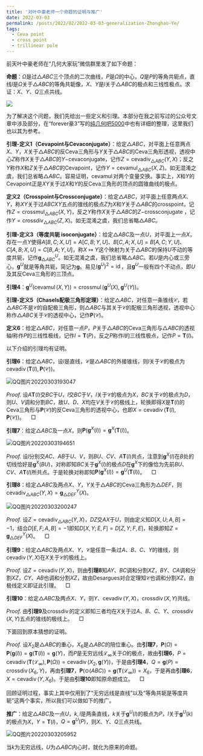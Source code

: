 ```yaml
---
title: '对叶中豪老师一个命题的证明与推广'
date: 2022-03-03
permalink: /posts/2022/02/2022-03-03-generalization-Zhonghao-Ye/
tags:
  - Ceva point
  - cross point
  - trillinear pole
---
```


前天叶中豪老师在“几何大家玩”微信群里发了如下命题：

**命题**：$\Omega$​​是过$\triangle ABC$​三个顶点的二次曲线，$P$​是$\Omega$​的中心，$Q$​是$P$​的等角共轭点，直线$l$​是$\Omega$​关于$\triangle ABC$​的等角共轭像，$X$​、$Y$​是$l$​关于$\triangle ABC$​的极点和三线性极点。求证：$X$​、$Y$​、$Q$​三点共线。

<img src="https://llddeddym.github.io/images/2022-03-03(1).png"/>

为了解决这个问题，我们先给出一些定义和引理。本部分在我之前写过的公众号文章中涉及部分，在“forever豪3”写的[纯几何吧5000](https://tieba.baidu.com/p/7224307348)中也有详细的整理，这里我们也以其为参考。

**引理-定义1（Cevapoint与Cevaconjugate）**：给定$\triangle ABC$，对平面上任意两点$X$、$Y$，$X$关于$\triangle ABC$的反Ceva三角形与$Y$关于$\triangle ABC$的Ceva三角形透视，透视中心$Z$称作$X$关于$\triangle ABC$的$Y-$cevaconjugate，记作$Z=\operatorname{cevadiv} _ {\triangle ABC}(Y,X)$；反之$Y$称作$X$和$Z$关于${\triangle ABC}$的Cevapoint，记作$Y=\operatorname{cevamul} _ {\triangle ABC}(X,Z)$。如无混淆之虞，我们总省略$\triangle ABC$。容易证明，$\operatorname{cevamul}$对两个变量交换。事实上，$X$和$Y$的Cevapoint正是$XY$关于过$X$和$Y$的反Ceva三角形的顶点的圆锥曲线的极点。

**定义2（Crosspoint与Crossconjugate）**：给定$\triangle ABC$，对平面上任意两点$X$、$Y$，称$XY$关于过$ABCXY$五点的锥线的极点$Z$为$X$和$Y$关于${\triangle ABC}$的crosspoint，记作$Z=\operatorname{crossmul} _ {\triangle ABC}(X,Y)$，反之$Y$称作$X$关于${\triangle ABC}$的$Z-$crossconjugate ，记作$Y=\operatorname{crossdiv} _ {\triangle ABC}(Z,X)$。如无混淆之虞，我们总省略$\triangle ABC$。

**引理-定义3（等度共轭 isoconjugate）**：给定$\triangle ABC$​及一点$U$​，对平面上一点$X$​，存在一点$Y$​使得$A[B,C;X,U]=A[C,B;Y,U]$​、$B[C,A;X,U]=B[A,C;Y,U]$​、$C[A,B;X,U]=C[B,A;Y,U]$​，称$X\mapsto Y$​这个映射为关于$\triangle ABC$​的保持$U$​不动的等度共轭，记作$\mathbf{g} _ {\triangle ABC}^U$​。如无混淆之虞，我们总省略$\triangle ABC$​​。若$U$是内心或三旁心，$\mathbf{g}^U$就是等角共轭，简记为$\mathbf{g}$。易见$(\mathbf{g}^U)^2=\operatorname{id}$，且$\mathbf{g}^U$一般有四个不动点，即$U$​及其反Ceva三角形的三顶点。

**引理4**：$\mathbf{g}^U(\operatorname{cevamul}(X,Y))=\operatorname{crossmul}(\mathbf{g}^U(X),\mathbf{g}^U(Y))$​​。

**引理-定义5（Chasels配极三角形定理）**：给定$\triangle ABC$​，对任意一条锥线$\mathcal{C}$​，若$\triangle ABC$​不是$\mathcal{C}$​的自配极三角形，则$\triangle ABC$​与其关于$\mathcal{C}$​​的配极三角形透视，透视中心称作$\triangle ABC$​关于$\mathcal{C}$​的透视中心，记作$\mathbf{P}(\mathcal{C})$​。

**定义6**：给定$\triangle ABC$​，对任意一点$P$​，$P$​关于$\triangle ABC$​的Ceva三角形与$\triangle ABC$​​的透视轴$l$​称作$P$​的三线性极线，记作$l=\mathbf{T}(P)$，反之$P$称作$l$的三线性极点，记作$P=\mathbf{T}(l)$。​​

以下介绍的引理均有证明。

**引理6**：给定$\triangle ABC$​​，设$l$​​是直线，$\mathcal{C}$​​是$\triangle ABC$​​的外接锥线，则$l$​​关于$\mathcal{C}$​​的极点为$\operatorname{cevadiv}(\mathbf{T}(l),\mathbf{P}(\mathcal{C}))$​。

![QQ图片20220303193047](C:\Users\张峻铭\Desktop\图\QQ图片20220303193047.png)

*Proof.* 设$A\mathbf{T}(l)$交$BC$于$U$，$l$交$BC$于$V$，$l$关于$\mathcal{C}$的极点为$X$，$BC$关于$\mathcal{C}$的极点为$D$，则$U$、$V$调和分割$BC$，故$U$、$D$、$X$均在$V$关于$\mathcal{C}$的极线上，轮换即得$X$是$\mathbf{T}(l)$的Ceva三角形与$\mathbf{P}(\mathcal{C})$的反Ceva三角形的透视中心，也即$X=\operatorname{cevadiv}(\mathbf{T}(l),\mathbf{P}(\mathcal{C}))$。$\quad\Box$

**引理7**：给定$\triangle ABC$​及一点$X$​，则$\mathbf{P}(\mathbf{g}^X(l))=\mathbf{g}^X(\mathbf{T}(l))$​​。

![QQ图片20220303194651](C:\Users\张峻铭\Desktop\图\QQ图片20220303194651.png)

*Proof.* 设$l$分别交$AC$、$AB$于$U$、$V$，则$BU$、$CV$、$A\mathbf{T}(l)$共点，注意到$\mathbf{g}^X(l)$在$B$处的切线恰好是$\mathbf{g}^X(BU)$，对称即知$BC$关于$\mathbf{g}^X(l)$的极点$D$在$\mathbf{g}^X$下的像恰为先前$BU$、$CV$、$A\mathbf{T}(l)$所共点。于是轮换对称即知$\mathbf{P}(\mathbf{g}^X(l))=\mathbf{g}^U(\mathbf{T}(l))$。$\quad\Box$

**引理8**：给定$\triangle ABC$​及两点$X$​、$Y$​，$Y$​关于$\triangle ABC$​的Ceva三角形为$\triangle DEF$​，则$\operatorname{cevadiv} _ {\triangle ABC}(Y,X)=\mathbf{g} _ {\triangle DEF}^Y(X)$​。

![QQ图片20220303200247](C:\Users\张峻铭\Desktop\图\QQ图片20220303200247.png)

*Proof.* 设$Z=\operatorname{cevadiv} _ {\triangle ABC}(Y,X)$，$DZ$交$AX$于$U$，则由定义知$D[X,U;A,B]=-1$，结合$D[E,F;A,B]=-1$即知$D[X,Y;E,F]=D[Z,Y;F,E]$，轮换即知$Z=\mathbf{g} _ {\triangle DEF}^Y(X)$。$\quad\Box$

**引理9**：给定$\triangle ABC$及两点$X$、$Y$，$\mathcal{C}$是任意一条过$A$、$B$、$C$、$Y$的锥线，则$\operatorname{cevadiv}(Y,X)$在$X$关于$\mathcal{C}$的极线上。

*Proof.* 设$Z=\operatorname{cevadiv}(Y,X)$​，则由**引理8**知$AY$​、$BC$​调和分割$XZ$​，$BY$​、$CA$​调和分割$XZ$​，$CY$​、$AB$​也调和分割$XZ$​，故由Desargues对合定理知$\mathcal{C}$​也调和分割$XZ$​，由极线定义即证此引理。$\quad\Box$​

**引理10**：给定$\triangle ABC$及两点$X$、$Y$，则$Y$、$\operatorname{cevadiv}(Y,X)$，$\operatorname{crossdiv}(X,Y)$共线。

*Proof.* 由**引理9**及$\operatorname{crossdiv}$的定义即知三者均在$X$关于过$A$、$B$、$C$、$Y$、$\operatorname{crossdiv}(X,Y)$​五点的锥线的极线上。$\quad\Box$

下面回到原本猜想的证明。

*Proof.* 设$X _ 2$​是$\triangle ABC$​的重心，$X _ 6$​是$\triangle ABC$​的陪位重心。由**引理7**，$\mathbf{P}(\Omega)=\mathbf{P}(\mathbf{g}(l))=\mathbf{g}(\mathbf{T}(l))=\mathbf{g}(Y)$​，而$P$​是无穷远线$\mathcal{L} _ {\infty}$​关于$\Omega$​的极点，故由**引理6**，$P=\operatorname{cevadiv}(\mathbf{T}(\mathcal{L} _ \infty),\mathbf{P}(\Omega))=\operatorname{cevadiv}(X _ 2,\mathbf{g}(Y))$​，于是由**引理4**，$Q=\mathbf{g}(P)=\operatorname{crossdiv}(X _ 6,Y)$​，再由**引理7**，$\mathbf{P}(\odot(ABC))=\mathbf{g}(\mathbf{T}(\mathcal{L} _ \infty))=X _ 6$​，于是再由**引理6**，$X=\operatorname{cevadiv}(Y,X _ 6)$​。于是由**引理10**即知原命题成立。$\quad\Box$

回顾证明过程，事实上其中仅用到了“无穷远线是直线”以及“等角共轭是等度共轭”这两个事实，所以我们可以做如下的推广。

**推广**：给定$\triangle ABC$及一点$U$，$k,l$​是两条直线，$k$关于$\mathbf{g}^U(l)$的极点为$P$，$l$关于$\mathbf{g}^U(k)$的极点为$X$，$Y=\mathbf{T}(l)$，$Q=\mathbf{g}^U(P)$，则$X$、$Y$、$Q$​三点共线。

![QQ图片20220303205952](C:\Users\张峻铭\Desktop\图\QQ图片20220303205952.png)

当$k$为无穷远线，$U$为$\triangle ABC$内心时，就化为原来的命题。